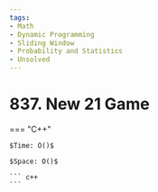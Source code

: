 ```yaml
---
tags:
- Math
- Dynamic Programming
- Sliding Window
- Probability and Statistics
- Unsolved
---
```



# 837. New 21 Game

=== "C++"

    $Time: O()$

    $Space: O()$

    ``` c++
    ```